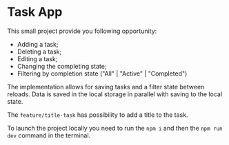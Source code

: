 # Task App

This small project provide you following opportunity:

- Adding a task;
- Deleting a task;
- Editing a task;
- Changing the completing state;
- Filtering by completion state ("All" | "Active" | "Completed")

The implementation allows for saving tasks and a filter state between reloads. Data is saved in the local storage in parallel with saving to the local state.

The `feature/title-task` has possibility to add a title to the task.

To launch the project locally you need to run the `npm i` and then the `npm run dev` command in the terminal.
